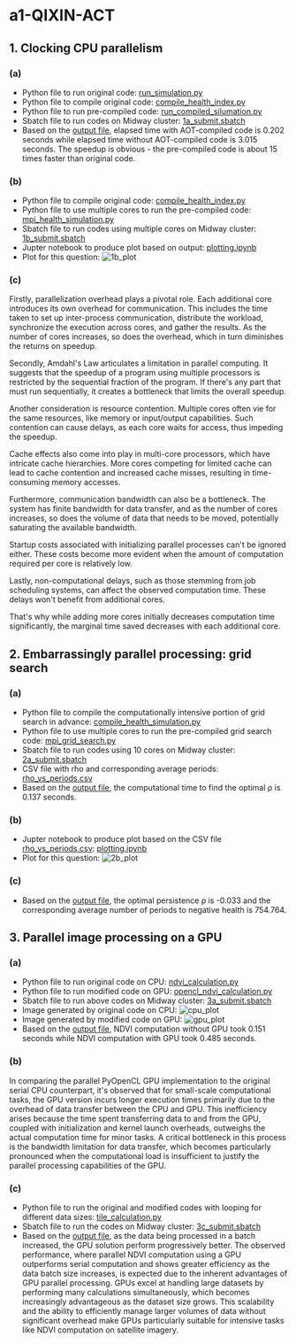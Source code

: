 # a1-QIXIN-ACT
## 1. Clocking CPU parallelism
### (a)
+ Python file to run original code: [run_simulation.py](https://github.com/macs30123-s24/a1-QIXIN-ACT/blob/main/q1a/run_simulation.py)
+ Python file to compile original code: [compile_health_index.py](https://github.com/macs30123-s24/a1-QIXIN-ACT/blob/main/q1a/compile_health_index.py)
+ Python file to run pre-compiled code: [run_compiled_silumation.py](https://github.com/macs30123-s24/a1-QIXIN-ACT/blob/main/q1a/run_compiled_silumation.py)
+ Sbatch file to run codes on Midway cluster: [1a_submit.sbatch](https://github.com/macs30123-s24/a1-QIXIN-ACT/blob/main/q1a/1a_submit.sbatch) 
+ Based on the [output file](https://github.com/macs30123-s24/a1-QIXIN-ACT/blob/main/q1a/1a_simulation_runs_19326770.out), elapsed time with AOT-compiled code is 0.202 seconds while elapsed time without AOT-compiled code is 3.015 seconds. The speedup is obvious - the pre-compiled code is about 15 times faster than original code. 
### (b)
+ Python file to compile original code: [compile_health_index.py](https://github.com/macs30123-s24/a1-QIXIN-ACT/blob/main/q1b/compile_health_index.py)
+ Python file to use multiple cores to run the pre-compiled code: [mpi_health_simulation.py](https://github.com/macs30123-s24/a1-QIXIN-ACT/blob/main/q1b/mpi_health_simulation.py)
+ Sbatch file to run codes using multiple cores on Midway cluster: [1b_submit.sbatch](https://github.com/macs30123-s24/a1-QIXIN-ACT/blob/main/q1b/1b_submit.sbatch)
+ Jupter notebook to produce plot based on output: [plotting.ipynb](https://github.com/macs30123-s24/a1-QIXIN-ACT/blob/main/q1b/plotting.ipynb)
+ Plot for this question: ![1b_plot](https://github.com/macs30123-s24/a1-QIXIN-ACT/blob/main/q1b/1b_plot.png)
### (c)
Firstly, parallelization overhead plays a pivotal role. Each additional core introduces its own overhead for communication. This includes the time taken to set up inter-process communication, distribute the workload, synchronize the execution across cores, and gather the results. As the number of cores increases, so does the overhead, which in turn diminishes the returns on speedup.

Secondly, Amdahl's Law articulates a limitation in parallel computing. It suggests that the speedup of a program using multiple processors is restricted by the sequential fraction of the program. If there's any part that must run sequentially, it creates a bottleneck that limits the overall speedup.

Another consideration is resource contention. Multiple cores often vie for the same resources, like memory or input/output capabilities. Such contention can cause delays, as each core waits for access, thus impeding the speedup.

Cache effects also come into play in multi-core processors, which have intricate cache hierarchies. More cores competing for limited cache can lead to cache contention and increased cache misses, resulting in time-consuming memory accesses.

Furthermore, communication bandwidth can also be a bottleneck. The system has finite bandwidth for data transfer, and as the number of cores increases, so does the volume of data that needs to be moved, potentially saturating the available bandwidth.

Startup costs associated with initializing parallel processes can't be ignored either. These costs become more evident when the amount of computation required per core is relatively low.

Lastly, non-computational delays, such as those stemming from job scheduling systems, can affect the observed computation time. These delays won't benefit from additional cores.

That's why while adding more cores initially decreases computation time significantly, the marginal time saved decreases with each additional core.
## 2. Embarrassingly parallel processing: grid search
### (a)
+ Python file to compile the computationally intensive portion of grid search in advance: [compile_health_simulation.py](https://github.com/macs30123-s24/a1-QIXIN-ACT/blob/main/q2a/compile_health_simulation.py)
+ Python file to use multiple cores to run the pre-compiled grid search code: [mpi_grid_search.py](https://github.com/macs30123-s24/a1-QIXIN-ACT/blob/main/q2a/mpi_grid_search.py)
+ Sbatch file to run codes using 10 cores on Midway cluster: [2a_submit.sbatch](https://github.com/macs30123-s24/a1-QIXIN-ACT/blob/main/q2a/2a_submit.sbatch)
+ CSV file with rho and corresponding average periods: [rho_vs_periods.csv](https://github.com/macs30123-s24/a1-QIXIN-ACT/blob/main/q2a/rho_vs_periods.csv)
+ Based on the [output file](https://github.com/macs30123-s24/a1-QIXIN-ACT/blob/main/q2a/2a_simulation_runs_19343172.out), the computational time to find the optimal ρ is 0.137 seconds.
### (b)
+ Jupter notebook to produce plot based on the CSV file [rho_vs_periods.csv](https://github.com/macs30123-s24/a1-QIXIN-ACT/blob/main/q2a/rho_vs_periods.csv): [plotting.ipynb](https://github.com/macs30123-s24/a1-QIXIN-ACT/blob/main/q2b/plotting.ipynb)
+ Plot for this question: ![2b_plot](https://github.com/macs30123-s24/a1-QIXIN-ACT/blob/main/q2b/plot.png)
### (c)
+ Based on the [output file](https://github.com/macs30123-s24/a1-QIXIN-ACT/blob/main/q2a/2a_simulation_runs_19343172.out), the optimal persistence ρ is -0.033 and the corresponding average number of periods to negative health is 754.764.
## 3. Parallel image processing on a GPU
### (a)
+ Python file to run original code on CPU: [ndvi_calculation.py](https://github.com/macs30123-s24/a1-QIXIN-ACT/blob/main/q3a/ndvi_calculation.py)
+ Python file to run modified code on GPU: [opencl_ndvi_calculation.py](https://github.com/macs30123-s24/a1-QIXIN-ACT/blob/main/q3a/opencl_ndvi_calculation.py)
+ Sbatch file to run above codes on Midway cluster: [3a_submit.sbatch](https://github.com/macs30123-s24/a1-QIXIN-ACT/blob/main/q3a/3a_submit.sbatch)
+ Image generated by original code on CPU: ![cpu_plot](https://github.com/macs30123-s24/a1-QIXIN-ACT/blob/main/q3a/ndvi_image_cpu.png)
+ Image generated by modified code on GPU: ![gpu_plot](https://github.com/macs30123-s24/a1-QIXIN-ACT/blob/main/q3a/ndvi_image_gpu.png)
+ Based on the [output file](https://github.com/macs30123-s24/a1-QIXIN-ACT/blob/main/q3a/3a_calculation_runs_19339178.out), NDVI computation without GPU took 0.151 seconds while NDVI computation with GPU took 0.485 seconds.
### (b)
In comparing the parallel PyOpenCL GPU implementation to the original serial CPU counterpart, it's observed that for small-scale computational tasks, the GPU version incurs longer execution times primarily due to the overhead of data transfer between the CPU and GPU. This inefficiency arises because the time spent transferring data to and from the GPU, coupled with initialization and kernel launch overheads, outweighs the actual computation time for minor tasks. A critical bottleneck in this process is the bandwidth limitation for data transfer, which becomes particularly pronounced when the computational load is insufficient to justify the parallel processing capabilities of the GPU.
### (c)
+ Python file to run the original and modified codes with looping for different data sizes: [tile_calculation.py](https://github.com/macs30123-s24/a1-QIXIN-ACT/blob/main/q3c/tile_calculation.py)
+ Sbatch file to run the codes on Midway cluster: [3c_submit.sbatch](https://github.com/macs30123-s24/a1-QIXIN-ACT/blob/main/q3c/3c_submit.sbatch)
+ Based on the [output file](https://github.com/macs30123-s24/a1-QIXIN-ACT/blob/main/q3c/3c_calculation_runs_19343930.out), as the data being processed in a batch increased, the GPU solution perform progressively better. The observed performance, where parallel NDVI computation using a GPU outperforms serial computation and shows greater efficiency as the data batch size increases, is expected due to the inherent advantages of GPU parallel processing. GPUs excel at handling large datasets by performing many calculations simultaneously, which becomes increasingly advantageous as the dataset size grows. This scalability and the ability to efficiently manage larger volumes of data without significant overhead make GPUs particularly suitable for intensive tasks like NDVI computation on satellite imagery.
